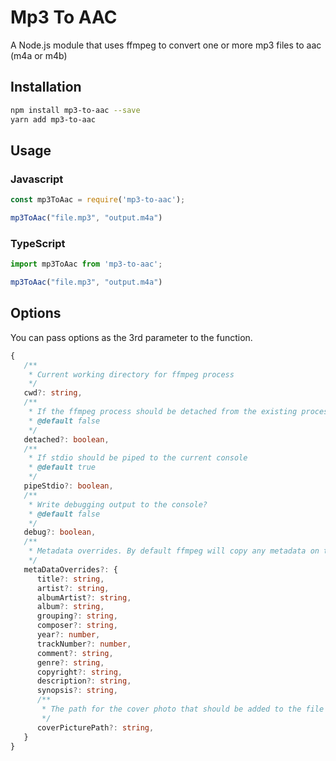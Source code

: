 # Mp3 To AAC
A Node.js module that uses ffmpeg to convert one or more mp3 files to aac (m4a or m4b)

## Installation 
```sh
npm install mp3-to-aac --save
yarn add mp3-to-aac
```

## Usage

### Javascript

```javascript
const mp3ToAac = require('mp3-to-aac');

mp3ToAac("file.mp3", "output.m4a")
```

### TypeScript
```typescript
import mp3ToAac from 'mp3-to-aac';

mp3ToAac("file.mp3", "output.m4a")
```

## Options
You can pass options as the 3rd parameter to the function.

```typescript
{
   /**
    * Current working directory for ffmpeg process
    */
   cwd?: string,
   /**
    * If the ffmpeg process should be detached from the existing process. If false killing the node process will kill ffmpeg
    * @default false
    */
   detached?: boolean,
   /**
    * If stdio should be piped to the current console
    * @default true
    */
   pipeStdio?: boolean,
   /**
    * Write debugging output to the console?
    * @default false
    */
   debug?: boolean,
   /**
    * Metadata overrides. By default ffmpeg will copy any metadata on the mp3 to the output file, these will allow you to specify your own metadata
    */
   metaDataOverrides?: {
      title?: string,
      artist?: string,
      albumArtist?: string,
      album?: string,
      grouping?: string,
      composer?: string,
      year?: number,
      trackNumber?: number,
      comment?: string,
      genre?: string,
      copyright?: string,
      description?: string,
      synopsis?: string,
      /**
       * The path for the cover photo that should be added to the file
       */
      coverPicturePath?: string,
   }
}
```
